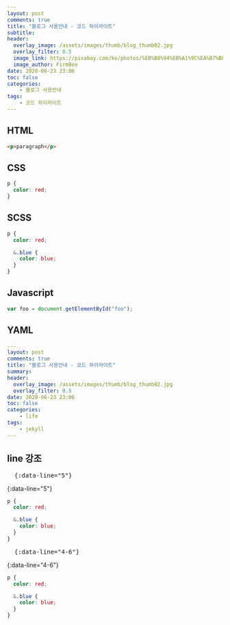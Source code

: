 ```yaml
---
layout: post
comments: true
title: "블로그 사용안내 - 코드 하이라이트"
subtitle:
header:
  overlay_image: /assets/images/thumb/blog_thumb02.jpg
  overlay_filter: 0.5
  image_link: https://pixabay.com/ko/photos/%EB%B8%94%EB%A1%9C%EA%B7%B8-%EC%84%9C%EC%9E%AC%EC%9D%91-%EC%9D%B8%ED%84%B0%EB%84%B7-%EC%9B%B9-793047/
  image_author: FirmBee
date: 2020-06-23 23:06
toc: false
categories:
    - 블로그 사용안내
tags:
    - 코드 하이라이트
---
```


## HTML

```html
<p>paragraph</p>
```

## CSS

```css
p {
  color: red;
}
```

## SCSS
```scss
p {
  color: red;

  &.blue {
    color: blue;
  }
}
```

## Javascript
```javascript
var foo = document.getElementById("foo");
```

## YAML
```yaml
---
layout: post
comments: true
title: "블로그 사용안내 - 코드 하이라이트"
summary:
header:
  overlay_image: /assets/images/thumb/blog_thumb02.jpg
  overlay_filter: 0.5
date: 2020-06-23 23:06
toc: false
categories:
    - life
tags:
    - jekyll
---
```

## line 강조

<pre class="codebox" title="markdown 코드">
  {:data-line="5"}
</pre>

{:data-line="5"}
```scss
p {
  color: red;

  &.blue {
    color: blue;
  }
}
```
<pre class="codebox" title="markdown 코드">
  {:data-line="4-6"}
</pre>

{:data-line="4-6"}
```scss
p {
  color: red;

  &.blue {
    color: blue;
  }
}
```